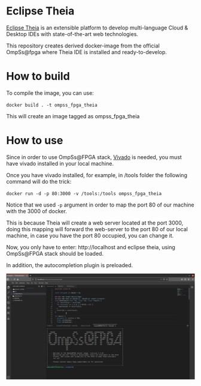 # Eclipse Theia 

[Eclipse Theia](https://theia-ide.org/)  is an extensible platform to develop multi-language Cloud & Desktop IDEs with state-of-the-art web technologies.

This repository creates derived docker-image from the official OmpSs@fpga where Theia IDE is installed and ready-to-develop.

# How to build

To compile the image, you can use:

 ``docker build . -t ompss_fpga_theia`` 
 
This will create an image tagged as ompss_fpga_theia

# How to use

Since in order to use OmpSs@FPGA stack, [Vivado](https://www.xilinx.com/products/design-tools/vivado.html) is needed, you must have vivado installed in your local machine.

Once you have vivado installed, for example, in /tools folder the following command will do the trick:

``docker run -d -p 80:3000 -v /tools:/tools ompss_fpga_theia``

Notice that we used ``-p`` argument in order to map the port 80 of our machine with the 3000 of docker. 

This is because Theia will create a web server located at the port 3000, doing this mapping will forward the web-server to the port 80 of our local machine, in case you have the port 80 occupied, you can change it.

Now, you only have to enter: http://localhost and eclipse theia, using OmpSs@FPGA stack should be loaded.

In addition, the autocompletion plugin is preloaded.

![](image_theia.png)
